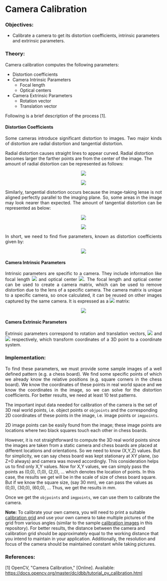 # Camera Calibration

### Objectives:
* Calibrate a camera to get its distortion coefficients, intrinsic parameters and extrinsic parameters.

### Theory:
Camera calibration computes the following parameters:
* Distortion coefficients
* Camera Intrinsic Parameters
    * Focal length
    * Optical centers
* Camera Extrinsic Parameters
    * Rotation vector
    * Translation vector

Following is a brief description of the process [1].

#### Distortion Coefficients
<p align="justify">
Some cameras introduce significant distortion to images. Two major kinds of distortion are radial distortion and tangential distortion.

Radial distortion causes straight lines to appear curved. Radial distortion becomes larger the farther points are from the center of the image. The amount of radial distortion can be represented as follows:
</p>

<p align="center">
<img src="https://render.githubusercontent.com/render/math?math=x_%7Bdistorted%7D%20%3D%20x(%201%20%2B%20k_1%20r%5E2%20%2B%20k_2%20r%5E4%20%2B%20k_3%20r%5E6)">
</p>
<p align="center">
<img src="https://render.githubusercontent.com/render/math?math=y_%7Bdistorted%7D%20%3D%20y(%201%20%2B%20k_1%20r%5E2%20%2B%20k_2%20r%5E4%20%2B%20k_3%20r%5E6)">
</p>

<p align="justify">
Similarly, tangential distortion occurs because the image-taking lense is not aligned perfectly parallel to the imaging plane. So, some areas in the image may look nearer than expected. The amount of tangential distortion can be represented as below:
</p>

<p align="center">
<img src="https://render.githubusercontent.com/render/math?math=x_%7Bdistorted%7D%20%3D%20x%20%2B%20%5B%202p_1xy%20%2B%20p_2(r%5E2%2B2x%5E2)%5D">
</p>
<p align="center">
<img src="https://render.githubusercontent.com/render/math?math=y_%7Bdistorted%7D%20%3D%20y%20%2B%20%5B%20p_1(r%5E2%2B%202y%5E2)%2B%202p_2xy%5D">
</p>

<p align="justify">
In short, we need to find five parameters, known as distortion coefficients given by:
</p>

<p align="center">
<img src="https://render.githubusercontent.com/render/math?math=dist%20%3D%20(k_1%20%5Chspace%7B10pt%7D%20k_2%20%5Chspace%7B10pt%7D%20p_1%20%5Chspace%7B10pt%7D%20p_2%20%5Chspace%7B10pt%7D%20k_3)">
</p>

#### Camera Intrinsic Parameters

<p align="justify">
Intrinsic parameters are specific to a camera. They include information like focal length <img src="https://render.githubusercontent.com/render/math?math=(f_x%2Cf_y)"> and optical center <img src="https://render.githubusercontent.com/render/math?math=(c_x%2Cc_y)">. The focal length and optical center can be used to create a camera matrix, which can be used to remove distortion due to the lens of a specific camera. The camera matrix is unique to a specific camera, so once calculated, it can be reused on other images captured by the same camera. It is expressed as a <img src="https://render.githubusercontent.com/render/math?math=3%20%5Ctimes%203"> matrix:
</p>

<p align="center">
<img src="https://render.githubusercontent.com/render/math?math=mtx%20%3D%20%5Cleft%20%5B%20%5Cbegin%7Bmatrix%7D%20f_x%20%26%200%20%26%20c_x%20%5C%5C%200%20%26%20f_y%20%26%20c_y%20%5C%5C%200%20%26%200%20%26%201%20%5Cend%7Bmatrix%7D%20%5Cright%20%5D">
</p>

#### Camera Extrinsic Parameters

<p align="justify">
Extrinsic parameters correspond to rotation and translation vectors, <img src="https://render.githubusercontent.com/render/math?math=r_%7Bvecs%7D"> and <img src="https://render.githubusercontent.com/render/math?math=t_%7Bvecs%7D"> respectively, which transform coordinates of a 3D point to a coordinate system.
</p>

### Implementation:

<p align="justify">
To find these parameters, we must provide some sample images of a well defined pattern (e.g. a chess board). We find some specific points of which we already know the relative positions (e.g. square corners in the chess board). We know the coordinates of these points in real world space and we know the coordinates in the image, so we can solve for the distortion coefficients. For better results, we need at least 10 test patterns.

The important input data needed for calibration of the camera is the set of 3D real world points, i.e. object points or `objpoints` and the corresponding 2D coordinates of these points in the image, i.e. image points or `imgpoints`. 

2D image points can be easily found from the image; these image points are locations where two black squares touch each other in chess boards.

However, it is not straightforward to compute the 3D real world points since the images are taken from a static camera and chess boards are placed at different locations and orientations. So we need to know (X,Y,Z) values. But for simplicity, we can say chess board was kept stationary at XY plane, (so Z=0 always) and camera was moved accordingly. This consideration helps us to find only X,Y values. Now for X,Y values, we can simply pass the points as (0,0), (1,0), (2,0), ... which denotes the location of points. In this case, the results we get will be in the scale of size of chess board square. But if we know the square size, (say 30 mm), we can pass the values as (0,0), (30,0), (60,0), ... Thus, we get the results in mm.

Once we get the `objpoints` and `imgpoints`, we can use them to calibrate the camera.
</p>

**Note:** To calibrate your own camera, you will need to print a suitable [calibration grid](https://github.com/Tinker-Twins/Camera-Calibration/tree/main/Calibration%20Grid) and use your own camera to take multiple pictures of the grid from various angles (similar to the sample [calibration images](https://github.com/Tinker-Twins/Camera-Calibration/tree/main/Calibration%20Images) in this repository). For better results, the distance between the camera and calibration grid should be approximately equal to the working distance that you intend to maintain in your application. Additionally, the resolution and focus of the camera should be maintained constant while taking pictures.

### References:

[1] OpenCV, \"Camera Calibration,\" [Online]. Available: https://docs.opencv.org/master/dc/dbb/tutorial_py_calibration.html
